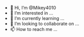- 👋 Hi, I’m @Mikey4010
- 👀 I’m interested in ...
- 🌱 I’m currently learning ...
- 💞️ I’m looking to collaborate on ...
- 📫 How to reach me ...

<!---
Mikey4010/Mikey4010 is a ✨ special ✨ repository because its `README.md` (this file) appears on your GitHub profile.
You can click the Preview link to take a look at your changes.
---™
